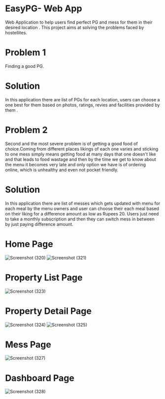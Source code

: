 # EasyPG- Web App
Web Application to help users find perfect PG and mess for them in their desired location . This project aims at solving the problems faced by hostellites.

# Problem 1
Finding a good PG. 

# Solution
In this application there are list of PGs for each location, users can choose a one best for them based on photos, ratings, revies and facilities provided by them .

# Problem 2
Second and the most severe problem is of getting a good food of choice.Coming from different places likings of each one varies and sticking to one mess simply means getting food at many days that one doesn't like and that leads to food wastage and then by the time we get to know about the menu it becomes very late and only option we have is of ordering online, which is unhealthy and even not pocket friendly. 
# Solution
In this application there are list of messes which gets updated with menu for each meal by the menu owners and user can choose their each meal based on their liking for a difference amount as low as Rupees 20. Users just need to take a monthly subscription and then they can switch mess in between by just paying difference amount.

# Home Page
![Screenshot (320)](https://user-images.githubusercontent.com/92023265/233843340-d416240c-abdb-4a6c-9d6d-95b4347a0971.png)
![Screenshot (321)](https://user-images.githubusercontent.com/92023265/233843457-3c915d84-255f-497f-b97e-75be0ee3adc6.png)

# Property List Page
![Screenshot (323)](https://user-images.githubusercontent.com/92023265/233843573-f8551063-c2c4-43d5-8066-b69aed38242c.png)

# Property Detail Page
![Screenshot (324)](https://user-images.githubusercontent.com/92023265/233843589-79ebf7b7-d01e-40a1-83b9-c453f40f234c.png)
![Screenshot (325)](https://user-images.githubusercontent.com/92023265/233843613-d65c0b6a-d962-4bda-a7e1-16f4302f995d.png)

# Mess Page
![Screenshot (327)](https://user-images.githubusercontent.com/92023265/233843626-430da8a3-9329-4cc2-9601-db82a356cfc1.png)

# Dashboard Page
![Screenshot (328)](https://user-images.githubusercontent.com/92023265/233843635-125dd90d-40fb-4d98-ae45-567e8b22c92c.png)
